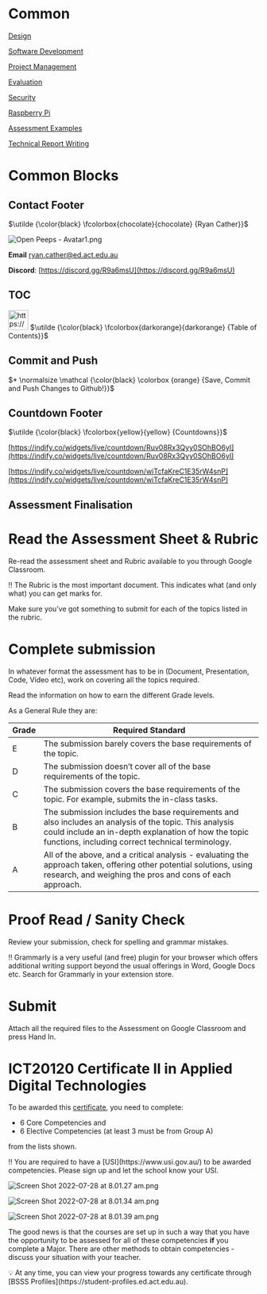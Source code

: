 # Common

[Design](Common%2094d8be62d6a5430eb9f20dd48cfb15d1/Design%206dd970530a3f4a668fb5adcecdfac517.md)

[Software Development](Common%2094d8be62d6a5430eb9f20dd48cfb15d1/Software%20Development%209ba9eed05c3044f7ada9f2474af1300d.md)

[Project Management](Common%2094d8be62d6a5430eb9f20dd48cfb15d1/Project%20Management%20fc633744b3da48e9871fa56b5c50a076.md)

[Evaluation](Common%2094d8be62d6a5430eb9f20dd48cfb15d1/Evaluation%20865977dd832c4461a9418e9f376a1773.md)

[Security](Common%2094d8be62d6a5430eb9f20dd48cfb15d1/Security%209a25f3549dc24e94a6f5116567aeb1b9.md)

[Raspberry Pi](Common%2094d8be62d6a5430eb9f20dd48cfb15d1/Raspberry%20Pi%205cefc240dcb5427787d5109adf27aee7.md)

[Assessment Examples](Common%2094d8be62d6a5430eb9f20dd48cfb15d1/Assessment%20Examples%20ba9ee48cf95a4ca78c4a3653b16831a0.md)

[Technical Report Writing](Common%2094d8be62d6a5430eb9f20dd48cfb15d1/Technical%20Report%20Writing%20664e018c758445829486a708594d2938.md)

# Common Blocks

## Contact Footer

$\utilde {\color{black} \fcolorbox{chocolate}{chocolate} {Ryan Cather}}$

![Open Peeps - Avatar1.png](Common%2094d8be62d6a5430eb9f20dd48cfb15d1/Open_Peeps_-_Avatar1.png)

**Email** [ryan.cather@ed.act.edu.au](mailto:ryan.cather@ed.act.edu.au) 

**Discord**: [https://discord.gg/R9a6msU](https://discord.gg/R9a6msU)

## TOC

<aside>
<img src="https://www.notion.so/icons/list_orange.svg" alt="https://www.notion.so/icons/list_orange.svg" width="40px" /> $\utilde {\color{black} \fcolorbox{darkorange}{darkorange}  {Table of Contents}}$

</aside>

## Commit and Push

$* \normalsize \mathcal {\color{black} \colorbox {orange}  {Save, Commit and Push Changes to Github!}}$ 

## Countdown Footer

$\utilde {\color{black} \fcolorbox{yellow}{yellow} {Countdowns}}$

[https://indify.co/widgets/live/countdown/Ruv08Rx3Qyy0SOhBO6yI](https://indify.co/widgets/live/countdown/Ruv08Rx3Qyy0SOhBO6yI)

[https://indify.co/widgets/live/countdown/wiTcfaKreC1E35rW4snP](https://indify.co/widgets/live/countdown/wiTcfaKreC1E35rW4snP)

## Assessment Finalisation

# Read the Assessment Sheet & Rubric

Re-read the assessment sheet and Rubric available to you through Google Classroom.

<aside>
‼️ The Rubric is the most important document. This indicates what (and only what) you can get marks for.

</aside>

Make sure you’ve got something to submit for each of the topics listed in the rubric.

# Complete submission

In whatever format the assessment has to be in (Document, Presentation, Code, Video etc), work on covering all the topics required. 

Read the information on how to earn the different Grade levels. 

As a General Rule they are:

| Grade | Required Standard |
| --- | --- |
| E | The submission barely covers the base requirements of the topic. |
| D | The submission doesn’t cover all of the base requirements of the topic. |
| C | The submission covers the base requirements of the topic. For example, submits the in-class tasks. |
| B | The submission includes the base requirements and also includes an analysis of the topic. This analysis could include an in-depth explanation of how the topic functions, including correct technical terminology. |
| A | All of the above, and a critical analysis - evaluating the approach taken, offering other potential solutions, using research, and weighing the pros and cons of each approach. |

# Proof Read / Sanity Check

Review your submission, check for spelling and grammar mistakes.

<aside>
‼️ Grammarly is a very useful (and free) plugin for your browser which offers additional writing support beyond the usual offerings in Word, Google Docs etc. Search for Grammarly in your extension store.

</aside>

# Submit

Attach all the required files to the Assessment on Google Classroom and press Hand In.

# ICT20120 Certificate II in Applied Digital Technologies

To be awarded this [certificate](https://training.gov.au/Training/Details/ICT20120), you need to complete:

- 6 Core Competencies and
- 6 Elective Competencies (at least 3 must be from Group A)

from the lists shown.

<aside>
‼️ You are required to have a [USI](https://www.usi.gov.au/) to be awarded competencies. Please sign up and let the school know your USI.

</aside>

![Screen Shot 2022-07-28 at 8.01.27 am.png](Common%2094d8be62d6a5430eb9f20dd48cfb15d1/Screen_Shot_2022-07-28_at_8.01.27_am.png)

![Screen Shot 2022-07-28 at 8.01.34 am.png](Common%2094d8be62d6a5430eb9f20dd48cfb15d1/Screen_Shot_2022-07-28_at_8.01.34_am.png)

![Screen Shot 2022-07-28 at 8.01.39 am.png](Common%2094d8be62d6a5430eb9f20dd48cfb15d1/Screen_Shot_2022-07-28_at_8.01.39_am.png)

The good news is that the courses are set up in such a way that you have the opportunity to be assessed for all of these competencies **if** you complete a Major. There are other methods to obtain competencies - discuss your situation with your teacher.

<aside>
💡 At any time, you can view your progress towards any certificate through [BSSS Profiles](https://student-profiles.ed.act.edu.au).

</aside>